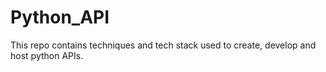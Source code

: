 # Python_API
This repo contains techniques and tech stack used to create, develop and host python APIs.
